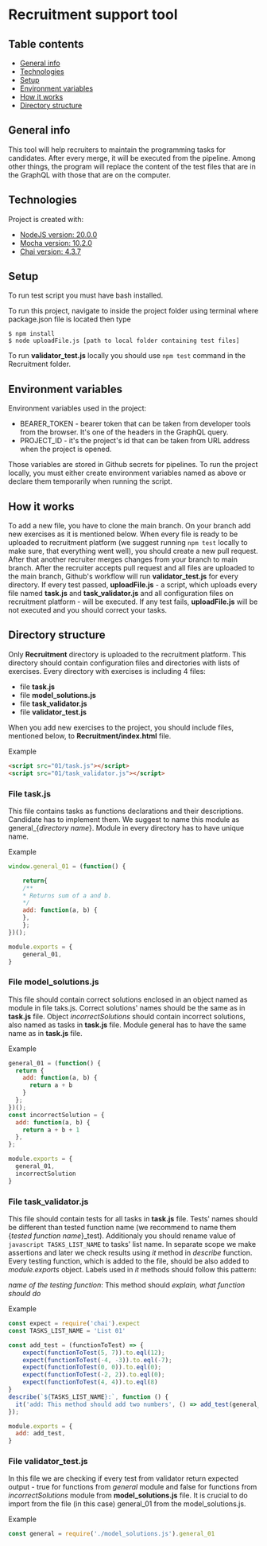 # Recruitment support tool
## Table contents
* [General info](#general-info)
* [Technologies](#technologies)
* [Setup](#setup)
* [Environment variables](#directory-structure)
* [How it works](#how-it-works)
* [Directory structure](#directory-structure)

## General info
This tool will help recruiters to maintain the programming tasks for candidates. After every merge, it will be executed from the pipeline. Among other things, the program will replace the content of the test files that are in the GraphQL with those that are on the computer.


## Technologies
Project is created with:
* [NodeJS version: 20.0.0](https://nodejs.org/en)
* [Mocha version: 10.2.0](https://mochajs.org/)
* [Chai version: 4.3.7](https://www.chaijs.com/)


## Setup
To run test script you must have bash installed.

To run this project, navigate to inside the project folder using terminal where package.json file is located then type
```
$ npm install
$ node uploadFile.js [path to local folder containing test files]
```
To run **validator_test.js** locally you should use ```npm test``` command in the Recruitment folder.

## Environment variables 
Environment variables used in the project:
- BEARER_TOKEN - bearer token that can be taken from developer tools from the browser. It's one of the headers in the GraphQL query.
- PROJECT_ID - it's the project's id that can be taken from URL address when the project is opened.

Those variables are stored in Github secrets for pipelines. 
To run the project locally, you must either create environment variables named as above or declare them temporarily when running the script.

## How it works  
To add a new file, you have to clone the main branch. On your branch add new exercises as it is mentioned below. When every file is ready to be uploaded to recruitment platform (we suggest running ```npm test``` locally to make sure, that everything went well), you should create a new pull request. After that another recruiter merges changes from your branch to main branch. After the recruiter accepts pull request and all files are uploaded to the main branch, Github's workflow will run **validator_test.js** for every directory. If every test passed, **uploadFile.js** - a script, which uploads every file named **task.js** and **task_validator.js** and all configuration files on recruitment platform - will be executed. If any test fails, 
**uploadFile.js** will be not executed and you should correct your tasks.




## Directory structure
Only **Recruitment** directory is uploaded to the recruitment platform. This directory should contain configuration files and directories with lists of exercises. Every directory with exercises is including 4 files:
- file **task.js** 
- file **model_solutions.js**
- file **task_validator.js**
- file **validator_test.js**
>
When you add new exercises to the project, you should include files, mentioned below, to **Recruitment/index.html** file.
>
Example
```html
<script src="01/task.js"></script>
<script src="01/task_validator.js"></script>
```

### File **task.js**
This file contains tasks as functions declarations and their descriptions. Candidate has to implement them. We suggest to name this module as general_{*directory name*}. Module in every directory has to have unique name.
>
Example
```javascript
window.general_01 = (function() {

    return{
    /**
    * Returns sum of a and b.
    */
    add: function(a, b) {
    },
    };
})();

module.exports = {
    general_01,
}
```

### File **model_solutions.js**
This file should contain correct solutions enclosed in an object named as module in file taks.js. Correct solutions' names should be the same as in **task.js** file. Object *incorrectSolutions* should contain incorrect solutions, also named as tasks in **task.js** file. Module general has to have the same name as in **task.js** file.
>
Example
```javascript 
general_01 = (function() {
  return {
    add: function(a, b) {
      return a + b 
    }
  };
})();
const incorrectSolution = {
  add: function(a, b) {
    return a + b + 1
  },
};

module.exports = {
  general_01,
  incorrectSolution
}
```

### File **task_validator.js**
This file should contain tests for all tasks in **task.js** file. Tests' names should be different than tested function name (we recommend to name them {*tested function name*}_test). Additionaly you should rename value of ```javascript
TASKS_LIST_NAME``` to tasks' list name. In separate scope we make assertions and later we check results using *it* method in *describe* function. Every testing function, which is added to the file, should be also added to *module.exports* object. Labels used in *it* methods should follow this pattern:
>
*name of the testing function*: This method should *explain, what function should do*
>
Example
```javascript 
const expect = require('chai').expect
const TASKS_LIST_NAME = 'List 01'

const add_test = (functionToTest) => {
    expect(functionToTest(5, 7)).to.eql(12);
    expect(functionToTest(-4, -3)).to.eql(-7);
    expect(functionToTest(0, 0)).to.eql(0); 
    expect(functionToTest(-2, 2)).to.eql(0);
    expect(functionToTest(4, 4)).to.eql(8) 
}
describe(`${TASKS_LIST_NAME}:`, function () {
  it('add: This method should add two numbers', () => add_test(general_01.add));
});

module.exports = {
  add: add_test,
}
```

### File **validator_test.js**
In this file we are checking if every test from validator return expected output - true for functions from *general* module and false for functions from *incorrectSolutions* module from **model_solutions.js** file. It is crucial to do import from the file (in this case) general_01 from the model_solutions.js.
>
Example
```javascript 
const general = require('./model_solutions.js').general_01
```
